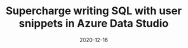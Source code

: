 ---
title: "Supercharge writing SQL with user snippets in Azure Data Studio"
date: "2020-12-16"
tags:
    - SQL Server
---
